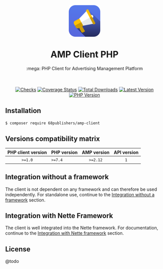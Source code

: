<div align="center" style="text-align: center; margin-bottom: 50px">
<img src="docs/images/logo.png" alt="AMP Client PHP Logo" align="center" width="100">
<h1>AMP Client PHP</h1>
<p>:mega: PHP Client for Advertising Management Platform</p>
</div>

<p align="center">
<a href="https://github.com/68publishers/amp-client-php/actions"><img alt="Checks" src="https://badgen.net/github/checks/68publishers/amp-client-php/main"></a>
<a href="https://coveralls.io/github/68publishers/amp-client-php?branch=main"><img alt="Coverage Status" src="https://coveralls.io/repos/github/68publishers/amp-client-php/badge.svg?branch=main"></a>
<a href="https://packagist.org/packages/68publishers/amp-client"><img alt="Total Downloads" src="https://badgen.net/packagist/dt/68publishers/amp-client"></a>
<a href="https://packagist.org/packages/68publishers/amp-client"><img alt="Latest Version" src="https://badgen.net/packagist/v/68publishers/amp-client"></a>
<a href="https://packagist.org/packages/68publishers/amp-client"><img alt="PHP Version" src="https://badgen.net/packagist/php/68publishers/amp-client"></a>
</p>

## Installation

```sh
$ composer require 68publishers/amp-client
```

## Versions compatibility matrix

| PHP client version | PHP version |   AMP version    | API version |
|:------------------:|-------------|:----------------:|:-----------:|
|      `>=1.0`       | `>=7.4`     |     `>=2.12`     |     `1`     |

## Integration without a framework

The client is not dependent on any framework and can therefore be used independently.
For standalone use, continue to the [Integration without a framework](docs/integration-without-framework.md) section.

## Integration with Nette Framework

The client is well integrated into the Nette framework.
For documentation, continue to the [Integration with Nette framework](docs/integration-with-nette-framework.md) section.

## License

@todo
